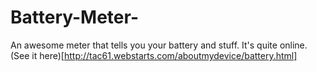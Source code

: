 Battery-Meter-
==============

An awesome meter that tells you your battery and stuff. It's quite online. (See it here)[http://tac61.webstarts.com/aboutmydevice/battery.html]
